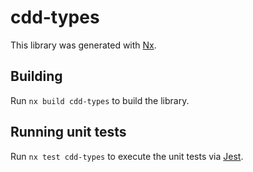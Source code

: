 # cdd-types

This library was generated with [Nx](https://nx.dev).

## Building

Run `nx build cdd-types` to build the library.

## Running unit tests

Run `nx test cdd-types` to execute the unit tests via [Jest](https://jestjs.io).

